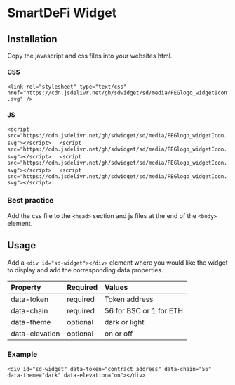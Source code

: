 # SmartDeFi Widget


## Installation

Copy the javascript and css files into your websites html.

#### CSS

`<link rel="stylesheet" type="text/css" href="https://cdn.jsdelivr.net/gh/sdwidget/sd/media/FEGlogo_widgetIcon.svg" />`

#### JS

`<script src="https://cdn.jsdelivr.net/gh/sdwidget/sd/media/FEGlogo_widgetIcon.svg"></script>  `
`<script src="https://cdn.jsdelivr.net/gh/sdwidget/sd/media/FEGlogo_widgetIcon.svg"></script>  `
`<script src="https://cdn.jsdelivr.net/gh/sdwidget/sd/media/FEGlogo_widgetIcon.svg"></script>  `
`<script src="https://cdn.jsdelivr.net/gh/sdwidget/sd/media/FEGlogo_widgetIcon.svg"></script>  `


### Best practice

Add the css file to the `<head>` section and js files at the end of the `<body>` element.


## Usage

Add a `<div id="sd-widget"></div>` element where you would like the widget to display and add the corresponding data properties.

| Property  | Required | Values                |
| :--------- | :------- | :----------------------- |
| data-token | required | Token address|
| data-chain | required | 56 for BSC or 1 for ETH |
| data-theme | optional | dark or light | 
| data-elevation | optional | on or off|
  

### Example

`<div id="sd-widget" data-token="contract address" data-chain="56" data-theme="dark" data-elevation="on"></div>`
